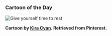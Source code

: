 ### Cartoon of the Day

<img src="../static/time-to-rest.webp" alt="Give yourself time to rest">

**Cartoon by <a href="https://www.instagram.com/p/Ctb5pzNRBB5/">Kira Cyan</a>. Retrieved from Pinterest.**
